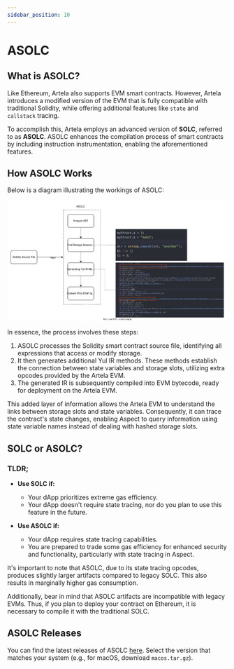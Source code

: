 ```yaml
---
sidebar_position: 10
---
```


# ASOLC

## What is ASOLC?

Like Ethereum, Artela also supports EVM smart contracts. However, Artela introduces a modified version of the EVM that is fully compatible with traditional Solidity, while offering additional features like `state` and `callstack` tracing.

To accomplish this, Artela employs an advanced version of **SOLC**, referred to as **ASOLC**. ASOLC enhances the compilation process of smart contracts by including instruction instrumentation, enabling the aforementioned features.

## How ASOLC Works

Below is a diagram illustrating the workings of ASOLC:

![ASOLC](asolc.svg)

In essence, the process involves these steps:

1. ASOLC processes the Solidity smart contract source file, identifying all expressions that access or modify storage.
2. It then generates additional Yul IR methods. These methods establish the connection between state variables and storage slots, utilizing extra opcodes provided by the Artela EVM.
3. The generated IR is subsequently compiled into EVM bytecode, ready for deployment on the Artela EVM.

This added layer of information allows the Artela EVM to understand the links between storage slots and state variables. Consequently, it can trace the contract's state changes, enabling Aspect to query information using state variable names instead of dealing with hashed storage slots.

## SOLC or ASOLC?

### TLDR;
- **Use SOLC if:**
    - Your dApp prioritizes extreme gas efficiency.
    - Your dApp doesn't require state tracing, nor do you plan to use this feature in the future.

- **Use ASOLC if:**
    - Your dApp requires state tracing capabilities.
    - You are prepared to trade some gas efficiency for enhanced security and functionality, particularly with state tracing in Aspect.

It's important to note that ASOLC, due to its state tracing opcodes, produces slightly larger artifacts compared to legacy SOLC. This also results in marginally higher gas consumption.

Additionally, bear in mind that ASOLC artifacts are incompatible with legacy EVMs. Thus, if you plan to deploy your contract on Ethereum, it is necessary to compile it with the traditional SOLC.

## ASOLC Releases

You can find the latest releases of ASOLC [here](https://github.com/artela-network/solidity/releases/tag/v0.8.21-atl). Select the version that matches your system (e.g., for macOS, download `macos.tar.gz`).
